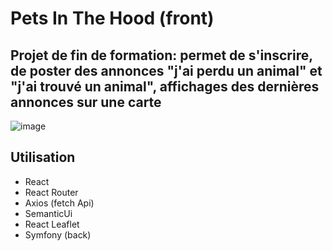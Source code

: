 # Pets In The Hood (front)

## Projet de fin de formation: permet de s'inscrire, de poster des annonces "j'ai perdu un animal" et "j'ai trouvé un animal", affichages des dernières annonces sur une carte

![image](github-search.png)

## Utilisation

- React
- React Router
- Axios (fetch Api)
- SemanticUi
- React Leaflet
- Symfony (back)
